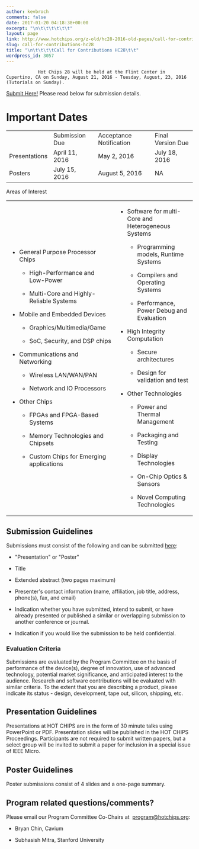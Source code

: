 ```yaml
---
author: kevbroch
comments: false
date: 2017-01-20 04:18:38+00:00
excerpt: "\n\t\t\t\t\t\t"
layout: page
link: http://www.hotchips.org/z-old/hc28-2016-old-pages/call-for-contributions-hc28/
slug: call-for-contributions-hc28
title: "\n\t\t\t\tCall for Contributions HC28\t\t"
wordpress_id: 3057
---
```



				Hot Chips 28 will be held at the Flint Center in Cupertino, CA on Sunday, August 21, 2016 - Tuesday, August, 23, 2016 (Tutorials on Sunday).

[Submit Here!](https://www.softconf.com/h/hotchips28/) Please read below for submission details.


# Important Dates


<table border="0" >
<tbody >
<tr >

<td >
</td>

<td >Submission Due
</td>

<td >Acceptance Notification
</td>

<td >Final Version Due
</td>
</tr>
<tr >

<td >Presentations
</td>

<td >April 11, 2016
</td>

<td >May 2, 2016
</td>

<td >July 18, 2016
</td>
</tr>
<tr >

<td >Posters
</td>

<td >July 15, 2016
</td>

<td >August 5, 2016
</td>

<td >NA
</td>
</tr>
</tbody>
</table>
Areas of Interest
<table border="0" >
<tbody >
<tr >

<td >



 	
  * General Purpose Processor Chips

 	
    * High-Performance and Low-Power

 	
    * Multi-Core and Highly-Reliable Systems




 	
  * Mobile and Embedded Devices

 	
    * Graphics/Multimedia/Game

 	
    * SoC, Security, and DSP chips




 	
  * Communications and Networking

 	
    * Wireless LAN/WAN/PAN

 	
    * Network and IO Processors




 	
  * Other Chips

 	
    * FPGAs and FPGA-Based Systems

 	
    * Memory Technologies and Chipsets

 	
    * Custom Chips for Emerging applications






</td>

<td >



 	
  * Software for multi-Core and Heterogeneous Systems

 	
    * Programming models, Runtime Systems

 	
    * Compilers and Operating Systems

 	
    * Performance, Power Debug and Evaluation




 	
  * High Integrity Computation

 	
    * Secure architectures

 	
    * Design for validation and test




 	
  * Other Technologies

 	
    * Power and Thermal Management

 	
    * Packaging and Testing

 	
    * Display Technologies

 	
    * On-Chip Optics & Sensors

 	
    * Novel Computing Technologies






</td>
</tr>
</tbody>
</table>


## Submission Guidelines


Submissions must consist of the following and can be submitted [here](https://www.softconf.com/h/hotchips28/):



 	
  * "Presentation" or "Poster"

 	
  * Title

 	
  * Extended abstract (two pages maximum)

 	
  * Presenter's contact information (name, affiliation, job title, address, phone(s), fax, and email)

 	
  * Indication whether you have submitted, intend to submit, or have already presented or published a similar or overlapping submission to another conference or journal.

 	
  * Indication if you would like the submission to be held confidential.




### Evaluation Criteria


Submissions are evaluated by the Program Committee on the basis of performance of the device(s), degree of innovation, use of advanced technology, potential market significance, and anticipated interest to the audience. Research and software contributions will be evaluated with similar criteria. To the extent that you are describing a product, please indicate its status - design, development, tape out, silicon, shipping, etc.


## Presentation Guidelines


Presentations at HOT CHIPS are in the form of 30 minute talks using PowerPoint or PDF. Presentation slides will be published in the HOT CHIPS Proceedings. Participants are not required to submit written papers, but a select group will be invited to submit a paper for inclusion in a special issue of IEEE Micro.


## Poster Guidelines


Poster submissions consist of 4 slides and a one-page summary.


## Program related questions/comments?


Please email our Program Committee Co-Chairs at  [program@hotchips.org](mailto:program@hotchips.org):



 	
  * Bryan Chin, Cavium

 	
  * Subhasish Mitra, Stanford University

		
